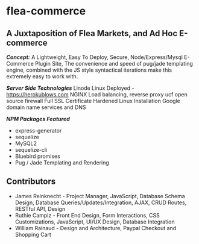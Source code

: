 # flea-commerce  
## A Juxtaposition of Flea Markets, and Ad Hoc E-commerce

_**Concept:**_ A Lightweight, Easy To Deploy, Secure, Node/Express/Mysql E-Commerce Plugin Site,  The convenience and speed of pug/jade templating engine, combined with the JS style syntactical iterations make this extremely easy to work with.

_**Server Side Technologies**_
Linode Linux Deployed - https://herokublows.com
NGINX Load balancing, reverse proxy
ucf open source firewall
Full SSL Certificate
Hardened Linux Installation
Google domain name services and DNS


_**NPM Packages Featured**_ 
* express-generator
* sequelize
* MySQL2
* sequelize-cli
* Bluebird promises
* Pug / Jade Templating and Rendering

## Contributors
* James Reinknecht - Project Manager, JavaScript, Database Schema Design, Database Queries/Updates/Integration, AJAX, CRUD Routes, RESTful API, Design
* Ruthie Campiz - Front End Design, Form Interactions, CSS Customizations, JavaScript, UI/UX Design, Database Integration
* William Rainaud -  Design and Architecture, Paypal Checkout and Shopping Cart


